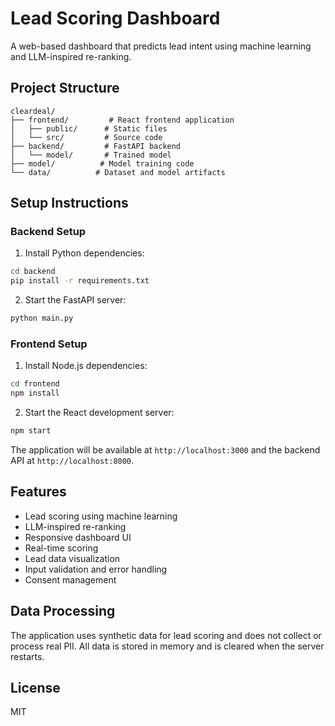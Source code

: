 # Lead Scoring Dashboard

A web-based dashboard that predicts lead intent using machine learning and LLM-inspired re-ranking.

## Project Structure
```
cleardeal/
├── frontend/         # React frontend application
│   ├── public/      # Static files
│   └── src/         # Source code
├── backend/         # FastAPI backend
│   └── model/       # Trained model
├── model/          # Model training code
└── data/          # Dataset and model artifacts
```

## Setup Instructions

### Backend Setup
1. Install Python dependencies:
```bash
cd backend
pip install -r requirements.txt
```

2. Start the FastAPI server:
```bash
python main.py
```

### Frontend Setup
1. Install Node.js dependencies:
```bash
cd frontend
npm install
```

2. Start the React development server:
```bash
npm start
```

The application will be available at `http://localhost:3000` and the backend API at `http://localhost:8000`.

## Features
- Lead scoring using machine learning
- LLM-inspired re-ranking
- Responsive dashboard UI
- Real-time scoring
- Lead data visualization
- Input validation and error handling
- Consent management

## Data Processing
The application uses synthetic data for lead scoring and does not collect or process real PII. All data is stored in memory and is cleared when the server restarts.

## License
MIT
